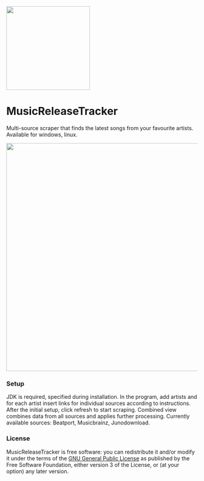 <img src="https://github.com/BLCK-B/MusicReleaseTracker/assets/123077751/f432e824-6772-401e-8419-90da707887f4)" width="220px"/>

# MusicReleaseTracker

Multi-source scraper that finds the latest songs from your favourite artists. Available for windows, linux.

<img src="https://github.com/BLCK-B/MusicReleaseTracker/assets/123077751/ac417ea7-31d0-4371-a67c-7a31586a2a5e" width="600px"/>

### Setup

JDK is required, specified during installation. In the program, add artists and for each artist insert links for individual sources according to instructions.
After the initial setup, click refresh to start scraping. Combined view combines data from all sources and applies further processing. Currently available sources: Beatport, Musicbrainz, Junodownload.

### License

MusicReleaseTracker is free software: you can redistribute it and/or modify it under the terms of the [GNU General Public License](https://www.gnu.org/licenses/gpl-3.0.html) as published by the Free Software Foundation, either version 3 of the License, or (at your option) any later version.
